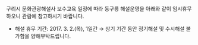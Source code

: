 구리시 문화관광해설사 보수교육 일정에 따라 동구릉 해설운영을 아래와 같이 임시휴무하오니 관람에 참고하시기 바랍니다.
- 해설 휴무 기간: 2017. 3. 2.(목), 1일간
→ 상기 기간 동안 정기해설 및 수시해설 불가함을 양해부탁드립니다.